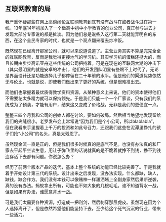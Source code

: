 ## 互联网教育的局

我严重怀疑那些在网上高谈阔论互联网教育到底有没有战斗在或者战斗过在第一线。13年底14年初加入了一个做高中初中小学教育的创业公司，真正参与进去才发现大部分专家说的都是扯淡。因为他们总是说些入这行第二天就能弄明白的东西，在这个全民专家的时代，也就是一个观点翻来覆去炒冷饭。

既然现在已经离开那家公司，就可以来说道说道了。主营业务其实不算是完完全全的互联网教育，反而是我觉得更接地气的学习机。其实学习机的蛋糕还挺大的，而且长期由步步高诺亚舟这些传统的公司把持着。可是在现在的互联网大潮的冲击下（其实最明显的就是安卓的冲击），他们的开发团队明显有些跟不上时代了。无论是界面设计还是功能选择几乎都停留在二十年前的水平。但是他们的渠道优势依然无与伦比，也就是说，即使我们做出来了更好的系统，但是很难推出去。

而他们也掌握着最优质得教学资料资源，从某种意义上来说，他们的资本使得他们不需要花太多精力就可以保持领先。于是我们只能一个一个厂家谈，只有我们的系统成为了预装，才能有用户，结果这又变成了价格战，无非是我们的更便宜一点。

整整三四个月我和公司的创始人都在讨论，要如何破局。然后相当绝望地发现留给我们的夹缝很小。老罗发布会上常常说“因为我们是个小公司，所以blablabla”，但在我看来手里握着上千万的投资和如此号召力，还跟我们这些在泥潭里挣扎的孩子们抢“小公司”的名头，真是太残忍了。

虽然现金流一直是正的，但是我们很多时候真的是底气不足。也没有办法真的和厂家去平起平坐谈生意，用让子弹飞里的话说就真的是不跪着就挣不到钱，挣不到钱连存活下去都有问题。你说怎么办？

经历了前两个版本产品的迭代，基本上整个系统的功能已经比较完善了。于是我就着手开始设计第三代的系统。设计出来之后发现，没办法实现。什么都缺，缺人，缺钱，缺合作方。我们没有本钱可以像赌神一样潇洒堵上全副身家然后果断逆袭，真的没有办法。蚂蚁拿出所有，可能也不如大象的几根毛毛。谁不知道背水一战，但是如果有办法，谁愿意背水一战。

可是我们太需要各种资源，打造成一把利剑，然后刺穿那层虎皮。虽然现在因为个人选择离开了，但是依然希望他们能坚持下去，至少给这个死气沉沉的行业，带来一些活力。
